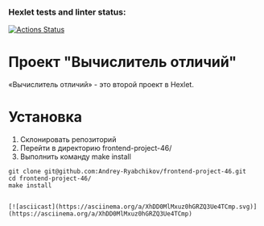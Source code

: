 ### Hexlet tests and linter status:
[![Actions Status](https://github.com/Andrey-Ryabchikov/frontend-project-46/actions/workflows/hexlet-check.yml/badge.svg)](https://github.com/Andrey-Ryabchikov/frontend-project-46/actions)


# Проект "Вычислитель отличий"

«Вычислитель отличий» - это второй проект в Hexlet.

# Установка
<ol>
    <li>Склонировать репозиторий</li>
    <li>Перейти в директорию frontend-project-46/</li>
    <li>Выполнить команду make install</li>
</ol>

```
git clone git@github.com:Andrey-Ryabchikov/frontend-project-46.git
cd frontend-project-46/
make install


[![asciicast](https://asciinema.org/a/XhDD0MlMxuz0hGRZQ3Ue4TCmp.svg)](https://asciinema.org/a/XhDD0MlMxuz0hGRZQ3Ue4TCmp)
